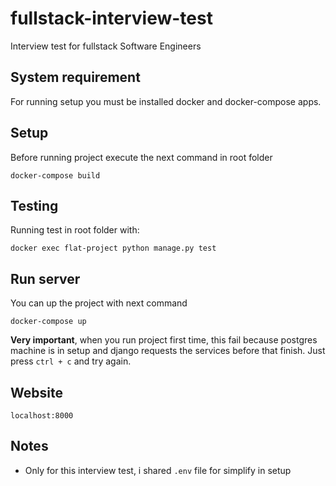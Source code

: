 # fullstack-interview-test
Interview test for fullstack Software Engineers


## System requirement

For running setup you must be installed docker and docker-compose apps.

## Setup
Before running project execute the next command in root folder
```
docker-compose build
```

## Testing

Running test in root folder with:
```
docker exec flat-project python manage.py test
```

## Run server

You can up the project with next command
```
docker-compose up
```
**Very important**, when you run project first time, this fail because postgres machine is in setup and django requests the services before that finish. Just press `ctrl + c` and try again.

## Website
```
localhost:8000
```

## Notes

- Only for this interview test, i shared `.env` file for simplify in setup


